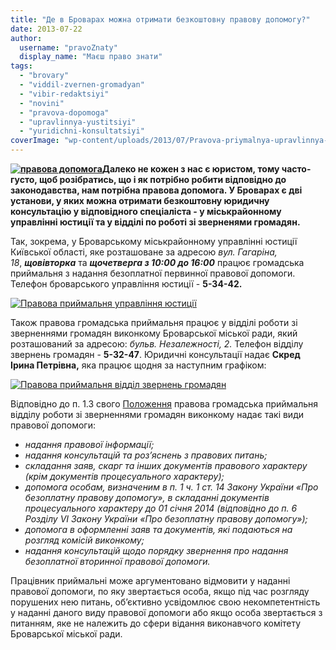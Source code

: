 ```yaml
---
title: "Де в Броварах можна отримати безкоштовну правову допомогу?"
date: 2013-07-22
author: 
  username: "pravoZnaty"
  display_name: "Маєш право знати"
tags: 
  - "brovary"
  - "viddil-zvernen-gromadyan"
  - "vibir-redaktsiyi"
  - "novini"
  - "pravova-dopomoga"
  - "upravlinnya-yustitsiyi"
  - "yuridichni-konsultatsiyi"
coverImage: "wp-content/uploads/2013/07/Pravova-priymalnya-upravlinnya-yustitsiyi.jpg"
---
```


**[![правова допомога](https://mpz.brovary.org/wp-content/uploads/2013/06/pravova-dopomoga.jpg)](https://mpz.brovary.org/wp-content/uploads/2013/06/pravova-dopomoga.jpg)Далеко не кожен з нас є юристом, тому часто-густо, щоб розібратись, що і як потрібно робити відповідно до законодавства, нам потрібна правова допомога. У Броварах є дві установи, у яких можна отримати безкоштовну юридичну консультацію у відповідного спеціаліста - у міськрайонному управлінні юстиції та у відділі по роботі зі зверненями громадян.**

Так, зокрема, у Броварському міськрайонному управлінні юстиції Київської області, яке розташоване за адресою _вул. Гагаріна, 18_, _**щовівторка**_ та _**щочетверга з 10:00 до 16:00**_ працює громадська приймальня з надання безоплатної первинної правової допомоги. Телефон броварського управління юстиції - **5-34-42.**

[![Правова приймальня управління юстиції](https://mpz.brovary.org/wp-content/uploads/2013/07/Pravova-priymalnya-upravlinnya-yustitsiyi.jpg)](https://mpz.brovary.org/wp-content/uploads/2013/07/Pravova-priymalnya-upravlinnya-yustitsiyi.jpg)

Також правова громадська приймальня працює у відділі роботи зі зверненнями громадян виконкому Броварської міської ради, який розташований за адресою: _бульв. Незалежності, 2._ Телефон відділу звернень громадян - **5-32-47**. Юридичні консультації надає **Скред Ірина Петрівна,** яка працює щодня за наступним графіком:

[![Правова приймальня відділ звернень громадян](https://mpz.brovary.org/wp-content/uploads/2013/07/Pravova-priymalnya-viddil-zvernen-gromadyan.jpg)](https://mpz.brovary.org/wp-content/uploads/2013/07/Pravova-priymalnya-viddil-zvernen-gromadyan.jpg)

Відповідно до п. 1.3 свого [Положення](http://rada.mpz.brovary.org/index.php%5Eoption=com_content&view=article&id=4779_-11102011-508-2-27042007-204&catid=2&Itemid=3.htm) правова громадська приймальня відділу роботи зі зверненнями громадян виконкому надає такі види правової допомоги:

- _надання правової інформації;_
- _надання консультацій та роз’яснень з правових питань;_
- _складання заяв, скарг та інших документів правового характеру (крім документів процесуального характеру);_
- _допомога особам, визначеним в п. 1 ч. 1 ст. 14 Закону України «Про безоплатну правову допомогу», в складанні документів процесуального характеру до 01 січня 2014 (відповідно до п. 6 Розділу VI Закону України «Про безоплатну правову допомогу»);_
- _допомога в оформленні заяв та документів, які подаються на розгляд комісій виконкому;_
- _надання консультацій щодо порядку звернення про надання безоплатної вторинної правової допомоги._

Працівник приймальні може аргументовано відмовити у наданні правової допомоги, по яку звертається особа, якщо під час розгляду порушених нею питань, об’єктивно усвідомлює свою некомпетентність у наданні даного виду правової допомоги або якщо особа звертається з питанням, яке не належить до сфери відання виконавчого комітету Броварської міської ради.
